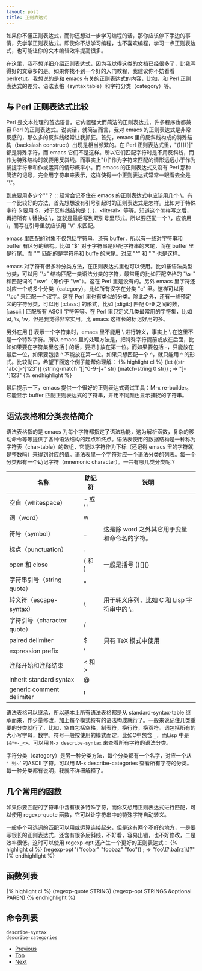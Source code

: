 ```yaml
---
layout: post
title: 正则表达式
---
```


如果你不懂正则表达式，而你还想进一步学习编程的话，那你应该停下手边的事情，先学学正则表达式。即使你不想学习编程，也不喜欢编程，学习一点正则表达式，也可能让你的文本编辑效率提高很多。

在这里，我不想详细介绍正则表达式，因为我觉得这类的文档已经很多了，比我写得好的文章多的是。如果你找不到一个好的入门教程，我建议你不妨看看 perlretut。我想说的是和 emacs 有关的正则表达式的内容，比如，和 Perl 正则表达式的差异、语法表格（syntax table）和字符分类（category）等。

## 与 Perl 正则表达式比较 ##

Perl 是文本处理的首选语言。它内置强大而简洁的正则表达式，许多程序也都兼容 Perl 的正则表达式。说实话，就简洁而言，我对 emacs 的正则表达式是非常反感的，那么多的反斜线经常让我抓狂。首先，emacs 里的反斜线构成的特殊结构（backslash construct）出现是相当频繁的。在 Perl 正则表达式里，"()[]{}|" 都是特殊字符，而 emacs 它们不是这样。所以它们匹配字符时是不用反斜线，而作为特殊结构时就要用反斜线。而事实上"()|"作为字符来匹配的情形远远小于作为捕捉字符串和作或运算的情形概率小。而 emacs 的正则表达式又没有 Perl 那种简洁的记号，完全用字符串来表示，这样使得一个正则表达式常常一眼看去全是 "\\"。

到底要用多少个"\"？ :: 经常会记不住在 emacs 的正则表达式中应该用几个 \。有一个比较好的方法，首先想想没有引号引起时的正则表达式是怎样。比如对于特殊字符 $ 要用 \$，对于反斜线结构是 \(, \{，\<literal>|</literal> 等等。知道这个怎样写之后，再把所有 \ 替换成 \\，这就是最后写到双引号里形式。所以要匹配一个 \，应该用 \\，而写在引号里就应该用 "\\\\" 来匹配。

emacs 里匹配的对象不仅包括字符串，还有 buffer，所以有一些对字符串和 buffer 有区分的结构。比如 "$" 对于字符串是匹配字符串的末尾，而在 buffer 里是行尾。而 "\'" 匹配的是字符串和 buffe 的末尾。对应 "^" 和 "\`" 也是这样。

emacs 对字符有很多种分类方法，在正则表达式里也可以使用。比如按语法类型分类，可以用 "\s" 结构匹配一类语法分类的字符，最常用的比如匹配空格的 "\s-" 和匹配词的 "\sw"（等价于 "\w"）。这在 Perl 里是没有的。另外 emacs 里字符还对应一个或多个分类（category），比如所有汉字在分类 "c" 里。这样可以用 "\cc" 来匹配一个汉字。这在 Perl 里也有类似的分类。除此之外，还有一些预定义的字符分类，可以用 [:class:] 的形式，比如 [:digit:] 匹配 0-9 之间的数，[:ascii:] 匹配所有 ASCII 字符等等。在 Perl 里只定义几类最常用的字符集，比如 \d, \s, \w，但是我觉得非常实用。比 emacs 这样长的标记好用的多。

另外在用 [] 表示一个字符集时，emacs 里不能用 \ 进行转义，事实上 \ 在这里不是一个特殊字符。所以 emacs 里的处理方法是，把特殊字符提前或放在后面，比如如果要在字符集里包括 ] 的话，要把 ] 放在第一位。而如果要包括 -，只能放在最后一位，如果要包括 ^ 不能放在第一位。如果只想匹配一个 ^，就只能用 \^ 的形式。比较拗口，希望下面这个例子能帮你理解：
{% highlight cl %}
(let ((str "abc]-^]123"))
  (string-match "[]^0-9-]+" str)
  (match-string 0 str))                 ; => "]-^]123"
{% endhighlight %}

最后提示一下，emacs 提供一个很好的正则表达式调试工具：M-x re-builder。它能显示 buffer 匹配正则表达式的字符串，并用不同颜色显示捕捉的字符串。

## 语法表格和分类表格简介 ##

语法表格指的是 emacs 为每个字符都指定了语法功能，这为解析函数，复杂的移动命令等等提供了各种语法结构的起点和终点。语法表使用的数据结构是一种称为字符表（char-table）的数组，它能以字符作为下标（还记得 emacs 里的字符就是整数吗）来得到对应的值。语法表里一个字符对应一个语法分类的列表。每一个分类都有一个助记字符（mnemonic character）。一共有哪几类分类呢？

<table>
<thead>
<tr><th>名称</th><th>助记符</th><th>说明</th></tr>
</thead>
<tbody>
<tr><td>空白（whitespace）</td><td>- 或 ' '</td><td></td></tr>
<tr><td>词（word）</td><td>w</td><td></td></tr>
<tr><td>符号（symbol）</td><td>_</td><td>这是除 word 之外其它用于变量和命令名的字符。</td></tr>
<tr><td>标点（punctuation）</td><td>.</td><td></td></tr>
<tr><td>open 和 close</td><td>( 和 )</td><td>一般是括号 ()[]{}</td></tr>
<tr><td>字符串引号（string quote）</td><td>&quot;</td><td></td></tr>
<tr><td>转义符（escape-syntax）</td><td>\</td><td>用于转义序列，比如 C 和 Lisp 字符串中的 \。</td></tr>
<tr><td>字符引号（character quote）</td><td>/</td><td></td></tr>
<tr><td>paired delimiter</td><td>$</td><td>只有 TeX 模式中使用</td></tr>
<tr><td>expression prefix</td><td>'</td><td></td></tr>
<tr><td>注释开始和注释结束</td><td>&lt; 和 &gt;</td><td></td></tr>
<tr><td>inherit standard syntax</td><td>@</td><td></td></tr>
<tr><td>generic comment delimiter</td><td>!</td><td></td></tr>
</tbody>
</table>

语法表格可以继承，所以基本上所有语法表格都是从 standard-syntax-table 继承而来，作少量修改，加上每个模式特有的语法构成就行了。一般来说记住几类重要的分类就行了，比如，空白包括空格，制表符，换行符，换页符。词包括所有的大小写字母，数字。符号一般按使用的模式而定，比如C中包含 `_`，而Lisp 中是 `$&*+-_<>`。可以用 `M-x describe-syntax` 来查看所有字符的语法分类。

字符分类（category）是另一种分类方法，每个分类都有一个名字，对应一个从 ` ' 到 `~' 的ASCII 字符。可以用 M-x describe-categories 查看所有字符的分类。每一种分类都有说明，我就不详细解释了。

## 几个常用的函数 ##

如果你要匹配的字符串中含有很多特殊字符，而你又想用正则表达式进行匹配，可以使用 regexp-quote 函数，它可以让字符串中的特殊字符自动转义。

一般多个可选词的匹配可以用或运算连接起来，但是这有两个不好的地方，一是要写很长的正则表达式，还含有很多反斜线，不好看，容易出错，也不好修改，二是效率很低。这时可以使用 regexp-opt 还产生一个更好的正则表达式：
{% highlight cl %}
(regexp-opt '("foobar" "foobaz" "foo")) ; => "foo\\(?:ba[rz]\\)?"
{% endhighlight %}

## 函数列表 ##
{% highlight cl %}
(regexp-quote STRING)
(regexp-opt STRINGS &optional PAREN)
{% endhighlight %}

## 命令列表 ##

    describe-syntax
    describe-categories

<ul class="post-nav clearfix">
<li class="prev"><a href="10-function.html">Previous</a></li>
<li class="top"><a href="/elispintro/">Top</a></li>
<li class="next"><a href="12-buffer.html">Next</a></li>
</ul>
